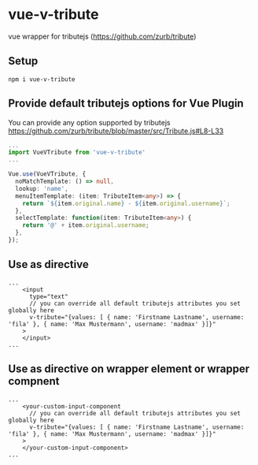 # vue-v-tribute
vue wrapper for tributejs (https://github.com/zurb/tribute)

## Setup

```
npm i vue-v-tribute
```

## Provide default tributejs options for Vue Plugin

You can provide any option supported by tributejs https://github.com/zurb/tribute/blob/master/src/Tribute.js#L8-L33

```ts
...
import VueVTribute from 'vue-v-tribute'
...

Vue.use(VueVTribute, {
  noMatchTemplate: () => null,
  lookup: 'name',
  menuItemTemplate: (item: TributeItem<any>) => {
    return `${item.original.name} - ${item.original.username}`;
  },
  selectTemplate: function(item: TributeItem<any>) {
    return '@' + item.original.username;
  },
});
```

## Use as directive
```vue
...
    <input
      type="text"
      // you can override all default tributejs attributes you set globally here
      v-tribute="{values: [ { name: 'Firstname Lastname', username: 'fila' }, { name: 'Max Mustermann', username: 'madmax' }]}"
    >
    </input>
...
```

## Use as directive on wrapper element or wrapper compnent
```
...
    <your-custom-input-component
      // you can override all default tributejs attributes you set globally here
      v-tribute="{values: [ { name: 'Firstname Lastname', username: 'fila' }, { name: 'Max Mustermann', username: 'madmax' }]}"
    >
    </your-custom-input-component>
...
```
